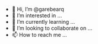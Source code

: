 - 👋 Hi, I’m @garebearq
- 👀 I’m interested in ...
- 🌱 I’m currently learning ...
- 💞️ I’m looking to collaborate on ...
- 📫 How to reach me ...

<!---
garebearq/garebearq is a ✨ special ✨ repository because its `README.md` (this file) appears on your GitHub profile.
You can click the Preview link to take a look at your changes.
--->
